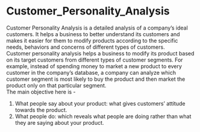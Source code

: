 # Customer_Personality_Analysis

Customer Personality Analysis is a detailed analysis of a company’s ideal customers. It helps a business to better understand its customers and makes it easier for them to
modify products according to the specific needs, behaviors and concerns of different types of customers.<br>
Customer personality analysis helps a business to modify its product based on its target customers from different types of customer segments. For example, instead of spending
money to market a new product to every customer in the company’s database, a company can analyze which customer segment is most likely to buy the product and then
market the product only on that particular segment.<br>
The main objective here is -<br>
1. What people say about your product: what gives customers’ attitude towards the product.<br>
2. What people do: which reveals what people are doing rather than what they are saying about your product.<br>
